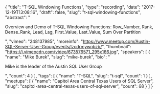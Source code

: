 {
  "title": "T-SQL Windowing Functions",
  "type": "recording",
  "date": "2017-12-19T13:08:16",
  "draft": false,
  "slug": "t-sql-windowing-functions",
  "abstract": "<p>Overview and Demo of T-SQL Windowing Functions: Row_Number, Rank, Dense_Rank, Lead, Lag, First_Value, Last_Value, Sum Over Partition</p>",
  "vimeo": "248137985",
  "moreinfo": "https://www.meetup.com/Austin-SQL-Server-User-Group/events/lzcdrmywqbzb/",
  "thumbnail": "https://i.vimeocdn.com/video/673576571_295x166.jpg",
  "speakers": [
    {
      "name": "Mike Burek",
      "slug": "mike-burek",
      "bio": "<p>Mike is the leader of the Austin SQL User Group</p>",
      "count": 4
    }
  ],
  "tags": [
    {
      "name": "T-SQL",
      "slug": "t-sql",
      "count": 1
    }
  ],
  "meetups": [
    {
      "name": "Capitol Area Central Texas Users of SQL Server",
      "slug": "capitol-area-central-texas-users-of-sql-server",
      "count": 68
    }
  ]
}